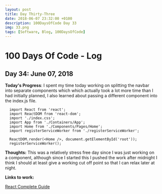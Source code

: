 ```yaml
---
layout: post
title: Day Thirty-Three
date: 2018-06-07 23:32:00 +0100
description: 100DaysOfCode Day 33
img: 33.png
tags: [Software, Blog, 100DaysOfCode]
---
```


# 100 Days Of Code - Log

## Day 34: June 07, 2018

**Today's Progress**: I spent my time today working on splitting the navbar into separate components which which actually took a lot more time than I had initially planned, I also learned about passing a different component into the index.js file.

      import React from 'react';
      import ReactDOM from 'react-dom';
      import './index.css';
      import App from './Containers/App';
      import Home from './Components/Pages/Home';
      import registerServiceWorker from './registerServiceWorker';
 
      ReactDOM.render(<Home />, document.getElementById('root'));
      registerServiceWorker();

**Thoughts:** This was a relatively stress free day since I was just working on a component, although since I started this I pushed the work after midnight I think I should at least give a working cut off point so that I can relax later at night.



**Links to work:** 

[React Complete Guide](https://github.com/NathanScott85/national-parks/commits/master)







